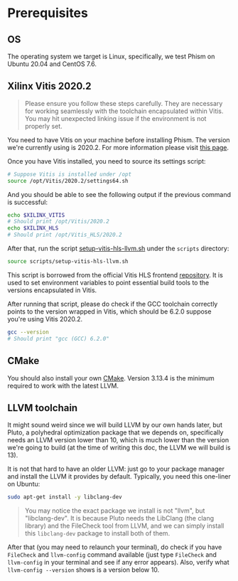 # Prerequisites

## OS

The operating system we target is Linux, specifically, we test Phism on Ubuntu 20.04 and CentOS 7.6.

## Xilinx Vitis 2020.2

> Please ensure you follow these steps carefully. They are necessary for working seamlessly with the toolchain encapsulated within Vitis. You may hit unexpected linking issue if the environment is not properly set.

You need to have Vitis on your machine before installing Phism. The version we're currently using is 2020.2. For more information please visit [this page](https://www.xilinx.com/products/design-tools/vivado/integration/esl-design.html).

Once you have Vitis installed, you need to source its settings script:

```sh
# Suppose Vitis is installed under /opt
source /opt/Vitis/2020.2/settings64.sh
```

And you should be able to see the following output if the previous command is successful:

```sh
echo $XILINX_VITIS
# Should print /opt/Vitis/2020.2
echo $XILINX_HLS
# Should print /opt/Vitis_HLS/2020.2
```

After that, run the script [setup-vitis-hls-llvm.sh](../scripts/setup-vitis-hls-llvm.sh) under the `scripts` directory:

```sh
source scripts/setup-vitis-hls-llvm.sh
```

This script is borrowed from the official Vitis HLS frontend [repository](https://github.com/Xilinx/HLS/blob/2020.2/plugins/setup-vitis-hls-llvm.sh). It is used to set environment variables to point essential build tools to the versions encapsulated in Vitis.

After running that script, please do check if the GCC toolchain correctly points to the version wrapped in Vitis, which should be 6.2.0 suppose you're using Vitis 2020.2.

```sh
gcc --version
# Should print "gcc (GCC) 6.2.0" 
```

## CMake

You should also install your own [CMake](https://cmake.org/download/). Version 3.13.4 is the minimum required to work with the latest LLVM.

## LLVM toolchain

It might sound weird since we will build LLVM by our own hands later, but Pluto, a polyhedral optimization package that we depends on, specifically needs an LLVM version lower than 10, which is much lower than the version we're going to build (at the time of writing this doc, the LLVM we will build is 13).

It is not that hard to have an older LLVM: just go to your package manager and install the LLVM it provides by default. Typically, you need this one-liner on Ubuntu: 

```sh
sudo apt-get install -y libclang-dev
```

> You may notice the exact package we install is not "llvm", but "libclang-dev". It is because Pluto needs the LibClang (the clang library) and the FileCheck tool from LLVM, and we can simply install this `libclang-dev` package to install both of them.

After that (you may need to relaunch your terminal), do check if you have `FileCheck` and `llvm-config` command available (just type `FileCheck` and `llvm-config` in your terminal and see if any error appears). Also, verify what `llvm-config --version` shows is a version below 10.
